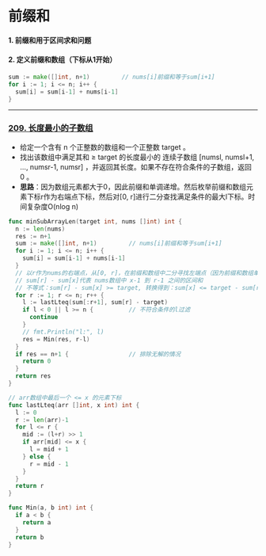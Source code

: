 # 前缀和
#### 1. 前缀和用于区间求和问题
#### 2. 定义前缀和数组（下标从1开始）
```go
sum := make([]int, n+1)         // nums[i]前缀和等于sum[i+1]
for i := 1; i <= n; i++ {
  sum[i] = sum[i-1] + nums[i-1]
}
```
---

### [209. 长度最小的子数组](https://leetcode.cn/problems/minimum-size-subarray-sum/)
* 给定一个含有 n 个正整数的数组和一个正整数 target 。
* 找出该数组中满足其和 ≥ target 的长度最小的 连续子数组 [numsl, numsl+1, ..., numsr-1, numsr] ，并返回其长度。如果不存在符合条件的子数组，返回 0 。
* **思路**：因为数组元素都大于0，因此前缀和单调递增。然后枚举前缀和数组元素下标r作为右端点下标，然后对[0, r]进行二分查找满足条件的最大l下标。时间复杂度O(nlog n)
```go
func minSubArrayLen(target int, nums []int) int {
  n := len(nums)
  res := n+1
  sum := make([]int, n+1)         // nums[i]前缀和等于sum[i+1]
  for i := 1; i <= n; i++ {
    sum[i] = sum[i-1] + nums[i-1]
  }
  // 以r作为nums的右端点，从[0, r]，在前缀和数组中二分寻找左端点（因为前缀和数组单调递增）
  // sum[r] - sum[x]代表 nums数组中 x-1 到 r-1 之间的区间和
  // 不等式：sum[r] - sum[x] >= target, 转换得到：sum[x] <= target - sum[r]
  for r := 1; r <= n; r++ {       
    l := lastLteq(sum[:r+1], sum[r] - target)
    if l < 0 || l >= n {          // 不符合条件的l过滤
      continue
    }
    // fmt.Println("l:", l)
    res = Min(res, r-l)
  }
  if res == n+1 {                 // 排除无解的情况
    return 0
  }
  return res
}

// arr数组中最后一个 <= x 的元素下标
func lastLteq(arr []int, x int) int {
  l := 0
  r := len(arr)-1
  for l <= r {
    mid := (l+r) >> 1
    if arr[mid] <= x {
      l = mid + 1
    } else {
      r = mid - 1
    }
  }
  return r
}

func Min(a, b int) int {
  if a < b {
    return a
  }
  return b
}
```
